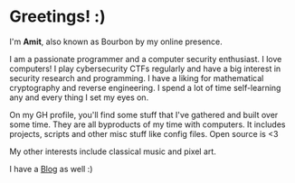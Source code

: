 # Greetings! :)
I'm **Amit**, also known as Bourbon by my online presence. 

I am a passionate programmer and a computer security enthusiast. I love computers! I play cybersecurity CTFs regularly and have a big interest in security research and programming. I have a liking for mathematical cryptography and reverse engineering. I spend a lot of time self-learning any and every thing I set my eyes on.

On my GH profile, you'll find some stuff that I've gathered and built over some time. They are all byproducts of my time with computers. It includes projects, scripts and other misc stuff like config files. Open source is <3

My other interests include classical music and pixel art.

I have a [Blog](https://crystalsage.github.io) as well :)

<!---
CrystalSage/CrystalSage is a ✨ special ✨ repository because its `README.md` (this file) appears on your GitHub profile.
You can click the Preview link to take a look at your changes.
--->

